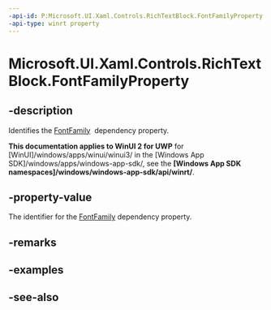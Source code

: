 ```yaml
---
-api-id: P:Microsoft.UI.Xaml.Controls.RichTextBlock.FontFamilyProperty
-api-type: winrt property
---
```


<!-- Property syntax
public Windows.UI.Xaml.DependencyProperty FontFamilyProperty { get; }
-->

# Microsoft.UI.Xaml.Controls.RichTextBlock.FontFamilyProperty

## -description
Identifies the [FontFamily](richtextblock_fontfamily.md)  dependency property.

**This documentation applies to WinUI 2 for UWP** for [WinUI]/windows/apps/winui/winui3/ in the [Windows App SDK]/windows/apps/windows-app-sdk/, see the **[Windows App SDK namespaces]/windows/windows-app-sdk/api/winrt/**.

## -property-value
The identifier for the [FontFamily](richtextblock_fontfamily.md) dependency property.

## -remarks

## -examples

## -see-also
